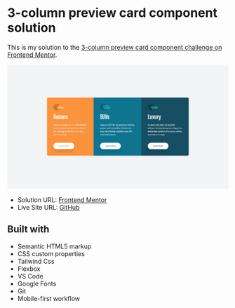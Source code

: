 <h1>3-column preview card component solution</h1>

This is my solution to the [3-column preview card component challenge on Frontend Mentor](https://www.frontendmentor.io/challenges/3column-preview-card-component-pH92eAR2-). 



<img src="images/site-image.png"></img>



- Solution URL: [Frontend Mentor](https://www.frontendmentor.io/solutions/3-column-preview-card-component-GdeNKzBcw3)
- Live Site URL: [GitHub](https://kalebemax.github.io/3-column-preview-card-component-main/)



<h2>Built with</h2>

- Semantic HTML5 markup
- CSS custom properties
- Tailwind Css
- Flexbox
- VS Code
- Google Fonts
- Git
- Mobile-first workflow
